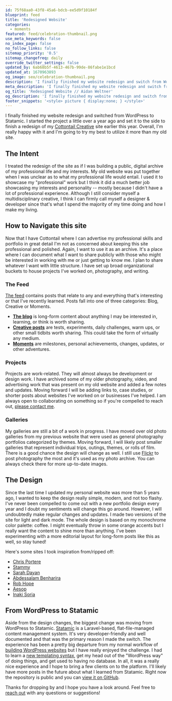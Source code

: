 ```yaml
---
id: 75f68aa0-43f8-45a6-bdcb-ee5d9f10184f
blueprint: feed
title: 'Redesigned Website'
categories:
  - moments
featured: feed/celebration-thumbnail.png
use_meta_keywords: false
no_index_page: false
no_follow_links: false
sitemap_priority: '0.5'
sitemap_changefreq: daily
override_twitter_settings: false
updated_by: 6ab68b5f-4613-467b-99de-86fabe1e1bcd
updated_at: 1670963893
og_image: seo/celebration-thumbnail.png
description: 'I finally finished my website redesign and switch from WordPress to Statamic. Come take a look and let me know your thoughts.'
meta_description: 'I finally finished my website redesign and switch from WordPress to Statamic. Come take a look and let me know your thoughts.'
og_title: 'Redesigned Website // Aidan Weltner'
og_description: 'I finally finished my website redesign and switch from WordPress to Statamic. Come take a look and let me know your thoughts.'
footer_snippets: '<style> picture { display:none; } </style>'
---
```

I finally finished my website redesign and switched from WordPress to Statamic. I started the project a little over a year ago and set it to the side to finish a redesign of my [Cottontail Creative](https://cottontailcreative.com) site earlier this year. Overall, I'm really happy with it and I'm going to try my best to utilize it more than my old site.

## The Intent
I treated the redesign of the site as if I was building a public, digital archive of my professional life and my interests. My old website was put together when I was unclear as to what my professional life would entail. I used it to showcase my "professional" work but I think it did a much better job showcasing my interests and personality -- mostly because I didn't have a lot of professional experience. Although I still consider myself a multidisciplinary creative, I think I can firmly call myself a designer & developer since that's what I spend the majority of my time doing and how I make my living.

## How to Navigate this site
Now that I have Cottontail where I can advertise my professional skills and portfolio in great detail I'm not as concerned about keeping this site professional and polished. Again, I want to use it as an archive. It's a place where I can document what I want to share publicly with those who might be interested in working with me or just getting to know me. I plan to share whatever I want with little structure. I have set up broad organizational buckets to house projects I've worked on, photography, and writing.

### The Feed
[The feed](/feed) contains posts that relate to any and everything that's interesting or that I've recently learned. Posts fall into one of three categories: Blog, Creative or Moments.
- **[The blog](/categories/blog)** is long-form content about anything I may be interested in, learning, or think is worth sharing.
- **[Creative posts](/categories/feed)** are tests, experiments, daily challenges, warm ups, or other small tidbits worth sharing. This could take the form of virtually any medium.
- **[Moments](/categories/moments)** are milestones, personal achievements, changes, updates, or other adventures.

### Projects
Projects are work-related. They will almost always be development or design work. I have archived some of my older photography, video, and advertising work that was present on my old website and added a few notes and updates. Moving forward I will be adding links to, case studies, or shorter posts about websites I've worked on or businesses I've helped. I am always open to collaborating on something so if you're compelled to reach out, [please contact me](/contact).

### Galleries
My galleries are still a bit of a work in progress. I have moved over old photo galleries from my previous website that were used as general photography portfolios categorized by themes. Moving forward, I will likely post smaller galleries that represent individual trips, outings, themes, or rolls of film. There is a good chance the design will change as well. I still use [Flickr](https://flickr.com/photos/aidanweltner) to post photography the most and it's used as my photo archive. You can always check there for more up-to-date images.

## The Design
Since the last time I updated my personal website was more than 5 years ago, I wanted to keep the design really simple, modern, and not too flashy. I've never been compelled to come out with a new portfolio design every year and I doubt my sentiments will change this go around. However, I will undoubtedly make regular changes and updates. I made two versions of the site for light and dark mode. The whole design is based on my monochrome color palette: coffee. I might eventually throw in some orange accents but I really want the content to shine more than anything. I've been experimenting with a more editorial layout for long-form posts like this as well, so stay tuned!

Here's some sites I took inspiration from/ripped off:
- [Chris Portere](https://onepagelove.com/chris-porter)
- [Stammy](https://paulstamatiou.com/)
- [Sarah Dayan](https://www.sarahdayan.dev/)
- [Abdessalam Benharira](https://onepagelove.com/abdessalam-benharira)
- [Rob Hope](https://robhope.com/)
- [Aesop](https://www.aesop.com/us/r/meticulous-hand-care/)
- [Inaki Soria](https://inakisoria.com/)

## From WordPress to Statamic
Aside from the design changes, the biggest change was moving from WordPress to Statamic. [Statamic](https://statamic.com/features) is a Laravel-based, flat-file-managed content management system. It's very developer-friendly and well documented and that was the primary reason I made the switch. The experience has been a pretty big departure from my normal workflow of [building WordPress websites](https://cottontailcreative.com/service/wordpress/) but I have really enjoyed the challenge. I had to learn a [new templating syntax](https://statamic.dev/antlers), get my head out of the "WordPress way" of doing things, and get used to having no database. In all, it was a really nice experience and I hope to bring a few clients on to the platform. I'll likely have more posts in the future about what I learned from Statamic. Right now the repository is public and you can [view it on GitHub](https://github.com/aidanweltner/folio22).

Thanks for dropping by and I hope you have a look around. Feel free to [reach out](/contact) with any questions or suggestions!